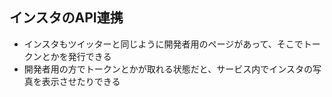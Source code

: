 ## インスタのAPI連携
- インスタもツイッターと同じように開発者用のページがあって、そこでトークンとかを発行できる
- 開発者用の方でトークンとかが取れる状態だと、サービス内でインスタの写真を表示させたりできる
